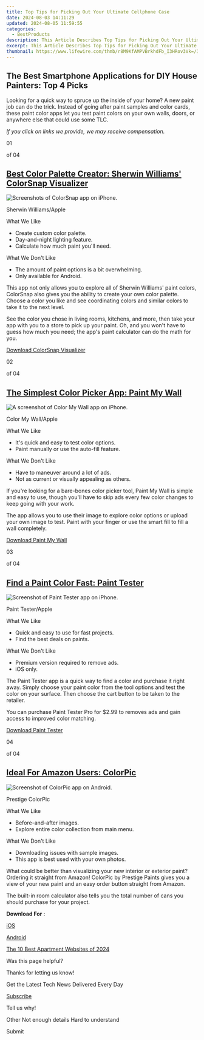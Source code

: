 ```yaml
---
title: Top Tips for Picking Out Your Ultimate Cellphone Case
date: 2024-08-03 14:11:29
updated: 2024-08-05 11:59:55
categories:
  - BestProducts
description: This Article Describes Top Tips for Picking Out Your Ultimate Cellphone Case
excerpt: This Article Describes Top Tips for Picking Out Your Ultimate Cellphone Case
thumbnail: https://www.lifewire.com/thmb/r8M9KfAMPVBrkhdFb_I3HRov3Vk=/300x200/filters:no_upscale():max_bytes(150000):strip_icc():format(webp)/how-to-choose-your-ideal-phonecase-ca91460721b143b0b0ae61b5baf11b3c.jpg
---
```


## The Best Smartphone Applications for DIY House Painters: Top 4 Picks
 Looking for a quick way to spruce up the inside of your home? A new paint job can do the trick. Instead of going after paint samples and color cards, these paint color apps let you test paint colors on your own walls, doors, or anywhere else that could use some TLC.

_If you click on links we provide, we may receive compensation._

01

of 04

## [Best Color Palette Creator: Sherwin Williams' ColorSnap Visualizer](https://www.sherwin-williams.com/homeowners/color/color-tools/colorsnap-mobile)

![Screenshots of ColorSnap app on iPhone.](https://www.lifewire.com/thmb/GudKVOEmAJbqg1QZPewOCj3O-n0=/1500x0/filters:no_upscale():max_bytes(150000):strip_icc():format(webp)/SWApp-5b927fb946e0fb00255b5fd8.png)

Sherwin Williams/Apple

 What We Like

* Create custom color palette.
* Day-and-night lighting feature.
* Calculate how much paint you'll need.

 What We Don't Like

* The amount of paint options is a bit overwhelming.
* Only available for Android.

 This app not only allows you to explore all of Sherwin Williams' paint colors, ColorSnap also gives you the ability to create your own color palette. Choose a color you like and see coordinating colors and similar colors to take it to the next level.

 See the color you chose in living rooms, kitchens, and more, then take your app with you to a store to pick up your paint. Oh, and you won't have to guess how much you need; the app's paint calculator can do the math for you.

[Download ColorSnap Visualizer](https://play.google.com/store/apps/details?id=com.colorsnap)

02

of 04

## [The Simplest Color Picker App: Paint My Wall](https://www.changemystyle.com/paint-my-wall/paint-my-wall.html)

![A screenshot of Color My Wall app on iPhone.](https://www.lifewire.com/thmb/4GKIiyFBioXz40MKw_0oQ0oTVgU=/1500x0/filters:no_upscale():max_bytes(150000):strip_icc():format(webp)/ColorMyWall-5b927f3a46e0fb00255b4cfc.png)

 Color My Wall/Apple

 What We Like

* It's quick and easy to test color options.
* Paint manually or use the auto-fill feature.

 What We Don't Like

* Have to maneuver around a lot of ads.
* Not as current or visually appealing as others.

 If you're looking for a bare-bones color picker tool, Paint My Wall is simple and easy to use, though you'll have to skip ads every few color changes to keep going with your work.

 The app allows you to use their image to explore color options or upload your own image to test. Paint with your finger or use the smart fill to fill a wall completely.

[Download Paint My Wall](https://apps.apple.com/app/paint-my-wall-virtual-room-painting/id542998115)

03

of 04

## [Find a Paint Color Fast: Paint Tester](https://luminantsoftware.com/apps/paint-tester/)

![Screenshot of Paint Tester app on iPhone.](https://www.lifewire.com/thmb/csCZ5X62Jiox1b6qWdWtHYleIiE=/1500x0/filters:no_upscale():max_bytes(150000):strip_icc():format(webp)/PaintTesterapp-5b9281a446e0fb002564a610.png)

Paint Tester/Apple

 What We Like

* Quick and easy to use for fast projects.
* Find the best deals on paints.

 What We Don't Like

* Premium version required to remove ads.
* iOS only.

 The Paint Tester app is a quick way to find a color and purchase it right away. Simply choose your paint color from the tool options and test the color on your surface. Then choose the cart button to be taken to the retailer.

 You can purchase Paint Tester Pro for $2.99 to removes ads and gain access to improved color matching.

[Download Paint Tester](https://apps.apple.com/app/paint-tester/id545366469)

04

of 04

## [Ideal For Amazon Users: ColorPic](https://prestigepaints.com/colorpic/)

![Screenshot of ColorPic app on Android.](https://www.lifewire.com/thmb/1YoJalZfxQtH9Mu4RbMCYzHPuX4=/1500x0/filters:no_upscale():max_bytes(150000):strip_icc():format(webp)/COlorpicapp-5b92827e4cedfd0025ef6f9d.png)

Prestige ColorPic

 What We Like

* Before-and-after images.
* Explore entire color collection from main menu.

 What We Don't Like

* Downloading issues with sample images.
* This app is best used with your own photos.

 What could be better than visualizing your new interior or exterior paint? Ordering it straight from Amazon! ColorPic by Prestige Paints gives you a view of your new paint and an easy order button straight from Amazon.

 The built-in room calculator also tells you the total number of cans you should purchase for your project.

**Download For** :

[iOS](https://apps.apple.com/app/prestige-colorpic/id1133834794)

[Android](https://play.google.com/store/apps/details?id=com.prestigepaints.prestigecolorpic)

[The 10 Best Apartment Websites of 2024](https://www.lifewire.com/best-apartment-websites-4175299)

Was this page helpful?

Thanks for letting us know!

 Get the Latest Tech News Delivered Every Day

[Subscribe](https://www.lifewire.com/#)

Tell us why!

 Other  Not enough details  Hard to understand

 Submit

<ins class="adsbygoogle"
     style="display:block"
     data-ad-format="autorelaxed"
     data-ad-client="ca-pub-7571918770474297"
     data-ad-slot="1223367746"></ins>



<ins class="adsbygoogle"
     style="display:block"
     data-ad-client="ca-pub-7571918770474297"
     data-ad-slot="8358498916"
     data-ad-format="auto"
     data-full-width-responsive="true"></ins>
